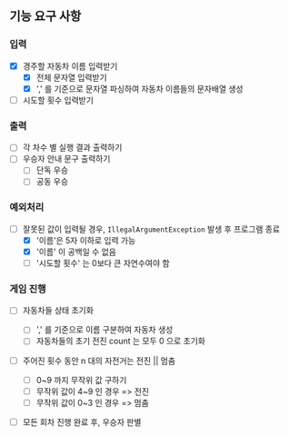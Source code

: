 ## 기능 요구 사항
### 입력
- [x] 경주할 자동차 이름 입력받기
  - [x] 전체 문자열 입력받기
  - [x] ',' 를 기준으로 문자열 파싱하여 자동차 이름들의 문자배열 생성
- [ ] 시도할 횟수 입력받기

### 출력
- [ ] 각 차수 별 실행 결과 출력하기
- [ ] 우승자 안내 문구 출력하기
  - [ ] 단독 우승
  - [ ] 공동 우승

### 예외처리
- [ ] 잘못된 값이 입력될 경우, `IllegalArgumentException` 발생 후 프로그램 종료
    - [x] '이름'은 5자 이하로 입력 가능
    - [x] '이름' 이 공백일 수 없음
    - [ ] '시도할 횟수' 는 0보다 큰 자연수여야 함

### 게임 진행
- [ ] 자동차들 상태 초기화
  - [ ] ',' 를 기준으로 이름 구분하여 자동차 생성
  - [ ] 자동차들의 초기 전진 count 는 모두 0 으로 초기화
- [ ] 주어진 횟수 동안 n 대의 자전거는 전진 || 멈춤
    - [ ] 0~9 까지 무작위 값 구하기
    - [ ] 무작위 값이 4~9 인 경우 => 전진
    - [ ] 무작위 값이 0~3 인 경우 => 멈춤
- [ ] 모든 회차 진행 완료 후, 우승자 판별
  